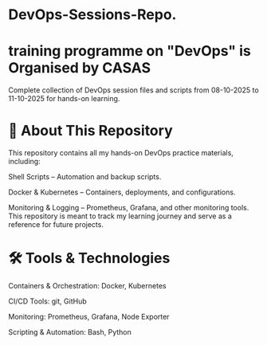 # DevOps-Sessions-Repo.
# training programme on "DevOps" is Organised by CASAS
Complete collection of DevOps session files and scripts from 08-10-2025 to 11-10-2025 for hands-on learning.

# 🚀 About This Repository

This repository contains all my hands-on DevOps practice materials, including:

Shell Scripts – Automation and backup scripts.

Docker & Kubernetes – Containers, deployments, and configurations.

Monitoring & Logging – Prometheus, Grafana, and other monitoring tools.
This repository is meant to track my learning journey and serve as a reference for future projects.

# 🛠️ Tools & Technologies

Containers & Orchestration: Docker, Kubernetes

CI/CD Tools: git, GitHub 

Monitoring: Prometheus, Grafana, Node Exporter

Scripting & Automation: Bash, Python
